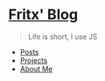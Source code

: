 # [Fritx' Blog](..)

> Life is short, I use JS

- [Posts](posts.md)
- [Projects](projects.md)
- [About Me](aboutme.md)
